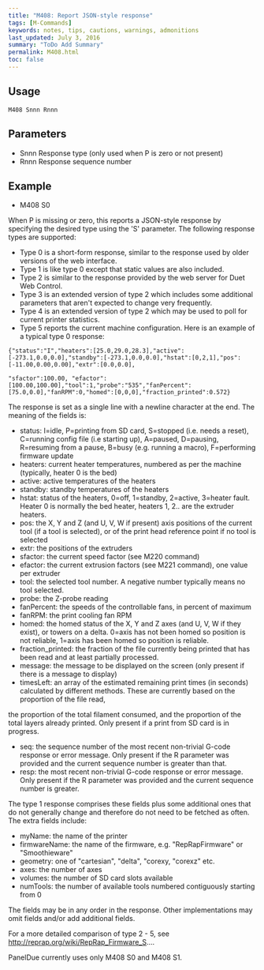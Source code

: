 ```yaml
---
title: "M408: Report JSON-style response" 
tags: [M-Commands]
keywords: notes, tips, cautions, warnings, admonitions
last_updated: July 3, 2016
summary: "ToDo Add Summary"
permalink: M408.html
toc: false
---
```



## Usage ##
```
M408 Snnn Rnnn
```

## Parameters ##

+ Snnn Response type (only used when P is zero or not present)
+ Rnnn Response sequence number

## Example ##

+ M408 S0

When P is missing or zero, this reports a JSON-style response by specifying the desired type using the 'S' parameter. The following response types are supported:

+ Type 0 is a short-form response, similar to the response used by older versions of the web interface.
+ Type 1 is like type 0 except that static values are also included.
+ Type 2 is similar to the response provided by the web server for Duet Web Control.
+ Type 3 is an extended version of type 2 which includes some additional parameters that aren't expected to change very frequently.
+ Type 4 is an extended version of type 2 which may be used to poll for current printer statistics.
+ Type 5 reports the current machine configuration.
Here is an example of a typical type 0 response:

```
{"status":"I","heaters":[25.0,29.0,28.3],"active":[-273.1,0.0,0.0],"standby":[-273.1,0.0,0.0],"hstat":[0,2,1],"pos":[-11.00,0.00,0.00],"extr":[0.0,0.0],

"sfactor":100.00, "efactor":[100.00,100.00],"tool":1,"probe":"535","fanPercent":[75.0,0.0],"fanRPM":0,"homed":[0,0,0],"fraction_printed":0.572}
```

The response is set as a single line with a newline character at the end. The meaning of the fields is:

+ status: I=idle, P=printing from SD card, S=stopped (i.e. needs a reset), C=running config file (i.e starting up), A=paused, D=pausing, R=resuming from a pause, B=busy (e.g. running a macro), F=performing firmware update
+ heaters: current heater temperatures, numbered as per the machine (typically, heater 0 is the bed)
+ active: active temperatures of the heaters
+ standby: standby temperatures of the heaters
+ hstat: status of the heaters, 0=off, 1=standby, 2=active, 3=heater fault. Heater 0 is normally the bed heater, heaters 1, 2.. are the extruder heaters.
+ pos: the X, Y and Z (and U, V, W if present) axis positions of the current tool (if a tool is selected), or of the print head reference point if no tool is selected
+ extr: the positions of the extruders
+ sfactor: the current speed factor (see M220 command)
+ efactor: the current extrusion factors (see M221 command), one value per extruder
+ tool: the selected tool number. A negative number typically means no tool selected.
+ probe: the Z-probe reading
+ fanPercent: the speeds of the controllable fans, in percent of maximum
+ fanRPM: the print cooling fan RPM
+ homed: the homed status of the X, Y and Z axes (and U, V, W if they exist), or towers on a delta. 0=axis has not been homed so position is not reliable, 1=axis has been homed so position is reliable.
+ fraction_printed: the fraction of the file currently being printed that has been read and at least partially processed.
+ message: the message to be displayed on the screen (only present if there is a message to display)
+ timesLeft: an array of the estimated remaining print times (in seconds) calculated by different methods. These are currently based on the proportion of the file read,

the proportion of the total filament consumed, and the proportion of the total layers already printed. Only present if a print from SD card is in progress.

+ seq: the sequence number of the most recent non-trivial G-code response or error message. Only present if the R parameter was provided and the current sequence number is greater than that.
+ resp: the most recent non-trivial G-code response or error message. Only present if the R parameter was provided and the current sequence number is greater.

The type 1 response comprises these fields plus some additional ones that do not generally change and therefore do not need to be fetched as often. The extra fields include:

+ myName: the name of the printer
+ firmwareName: the name of the firmware, e.g. "RepRapFirmware" or "Smoothieware"
+ geometry: one of "cartesian", "delta", "corexy, "corexz" etc.
+ axes: the number of axes
+ volumes: the number of SD card slots available
+ numTools: the number of available tools numbered contiguously starting from 0

The fields may be in any order in the response. Other implementations may omit fields and/or add additional fields.

For a more detailed comparison of type 2 - 5, see http://reprap.org/wiki/RepRap_Firmware_S....

PanelDue currently uses only M408 S0 and M408 S1.


